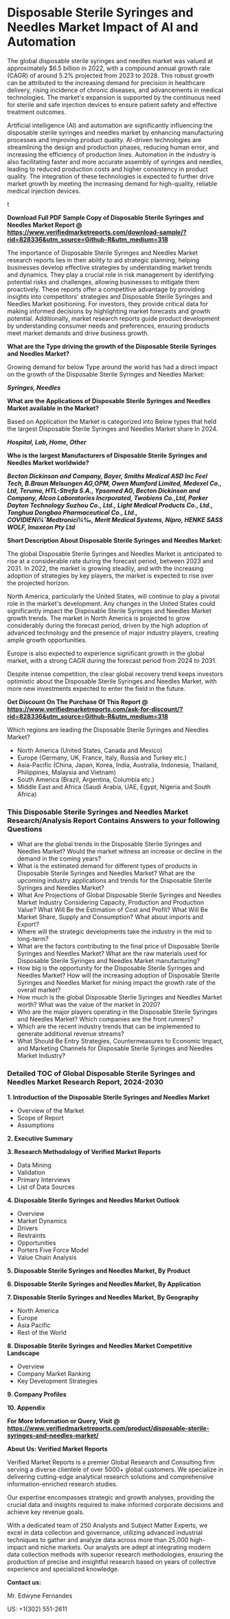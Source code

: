 <meta name="title" content="Global  Disposable Sterile Syringes and Needles Market Impact of AI and Automation"><meta name="description" content="  The global disposable sterile syringes and needles market was valued at approximately $6.5 billion in 2022, with a compound annual growth rate (CAGR) of around 5.2% "><meta name="title" content=" Disposable Sterile Syringes and Needles Market Size, Share, Scope, Trends, Growth, Opportunities, Analysis, Forecast"> <h1>Disposable Sterile Syringes and Needles Market Impact of AI and Automation</h1> <p>The global disposable sterile syringes and needles market was valued at approximately $6.5 billion in 2022, with a compound annual growth rate (CAGR) of around 5.2% projected from 2023 to 2028. This robust growth can be attributed to the increasing demand for precision in healthcare delivery, rising incidence of chronic diseases, and advancements in medical technologies. The market's expansion is supported by the continuous need for sterile and safe injection devices to ensure patient safety and effective treatment outcomes.</p> <p>Artificial intelligence (AI) and automation are significantly influencing the disposable sterile syringes and needles market by enhancing manufacturing processes and improving product quality. AI-driven technologies are streamlining the design and production phases, reducing human error, and increasing the efficiency of production lines. Automation in the industry is also facilitating faster and more accurate assembly of syringes and needles, leading to reduced production costs and higher consistency in product quality. The integration of these technologies is expected to further drive market growth by meeting the increasing demand for high-quality, reliable medical injection devices.</p> t</p><p id="" class=""><strong>Download Full PDF Sample Copy of Disposable Sterile Syringes and Needles Market Report @ <a href="https://www.verifiedmarketreports.com/download-sample/?rid=828336&utm_source=Github-R&utm_medium=318" target="_blank">https://www.verifiedmarketreports.com/download-sample/?rid=828336&utm_source=Github-R&utm_medium=318</a></strong></p><p>The importance of&nbsp;Disposable Sterile Syringes and Needles Market research reports lies in their ability to aid strategic planning, helping businesses develop effective strategies by understanding market trends and dynamics. They play a crucial role in risk management by identifying potential risks and challenges, allowing businesses to mitigate them proactively. These reports offer a competitive advantage by providing insights into competitors' strategies and Disposable Sterile Syringes and Needles Market positioning. For investors, they provide critical data for making informed decisions by highlighting market forecasts and growth potential. Additionally, market research reports guide product development by understanding consumer needs and preferences, ensuring products meet market demands and drive business growth.</p><p><strong>What are the&nbsp;Type driving the growth of the Disposable Sterile Syringes and Needles Market?</strong></p><p id="" class="">Growing demand for below Type around the world has had a direct impact on the growth of the Disposable Sterile Syringes and Needles Market:</p><em><strong>Syringes, Needles</strong></em></p><strong>What are the&nbsp;Applications&nbsp;of Disposable Sterile Syringes and Needles Market available in the Market?</strong></p><p id="" class="">Based on Application the Market is categorized into Below types that held the largest Disposable Sterile Syringes and Needles Market share In 2024.</p><em><strong>Hospital, Lab, Home, Other</strong></em></p><strong>Who is the largest Manufacturers of Disposable Sterile Syringes and Needles Market worldwide?</strong></p><p><em><strong>Becton Dickinson and Company, Bayer, Smiths Medical ASD Inc Feel Tech, B.Braun Melsungen AG,OPM, Owen Mumford Limited, Medexel Co., Ltd, Terumo, HTL-Strefa S.A., Ypsomed AG, Becton Dickinson and Company, Alcon Laboratories Incrporated, Twobiens Co.,Ltd, Parker Dayton Technology Suzhou Co., Ltd., Light Medical Products Co., Ltd., Tonghua Dongbao Pharmaceutical Co., Ltd., COVIDIENï¼ˆMedtronicï¼‰, Merit Medical Systems, Nipro, HENKE SASS WOLF, Imaxeon Pty Ltd</strong></em></p><p id="" class=""><strong>Short Description About Disposable Sterile Syringes and Needles Market:</strong></p><p>The global Disposable Sterile Syringes and Needles Market is anticipated to rise at a considerable rate during the forecast period, between 2023 and 2031. In 2022, the market is growing steadily, and with the increasing adoption of strategies by key players, the market is expected to rise over the projected horizon.</p><p>North America, particularly the United States, will continue to play a pivotal role in the market's development. Any changes in the United States could significantly impact the Disposable Sterile Syringes and Needles Market growth trends. The market in North America is projected to grow considerably during the forecast period, driven by the high adoption of advanced technology and the presence of major industry players, creating ample growth opportunities.</p><p>Europe is also expected to experience significant growth in the global market, with a strong CAGR during the forecast period from 2024 to 2031.</p><p>Despite intense competition, the clear global recovery trend keeps investors optimistic about the Disposable Sterile Syringes and Needles Market, with more new investments expected to enter the field in the future.</p><p id="" class=""><strong>Get Discount On The Purchase Of This Report @ <a href="https://www.verifiedmarketreports.com/ask-for-discount/?rid=828336&utm_source=Github-R&utm_medium=318" target="_blank">https://www.verifiedmarketreports.com/ask-for-discount/?rid=828336&utm_source=Github-R&utm_medium=318</a></strong></p>Which regions are leading the Disposable Sterile Syringes and Needles Market?</p><ul><li>North America (United States, Canada and Mexico)</li><li>Europe (Germany, UK, France, Italy, Russia and Turkey etc.)</li><li>Asia-Pacific (China, Japan, Korea, India, Australia, Indonesia, Thailand, Philippines, Malaysia and Vietnam)</li><li>South America (Brazil, Argentina, Columbia etc.)</li><li>Middle East and Africa (Saudi Arabia, UAE, Egypt, Nigeria and South Africa)</li></ul><h3 id="" class="">This Disposable Sterile Syringes and Needles Market Research/Analysis Report Contains Answers to your following Questions</h3><ul><li>What are the global trends in the Disposable Sterile Syringes and Needles Market? Would the market witness an increase or decline in the demand in the coming years?</li><li>What is the estimated demand for different types of products in Disposable Sterile Syringes and Needles Market? What are the upcoming industry applications and trends for the Disposable Sterile Syringes and Needles Market?</li><li>What Are Projections of Global Disposable Sterile Syringes and Needles Market Industry Considering Capacity, Production and Production Value? What Will Be the Estimation of Cost and Profit? What Will Be Market Share, Supply and Consumption? What about imports and Export?</li><li>Where will the strategic developments take the industry in the mid to long-term?</li><li>What are the factors contributing to the final price of Disposable Sterile Syringes and Needles Market? What are the raw materials used for Disposable Sterile Syringes and Needles Market manufacturing?</li><li>How big is the opportunity for the Disposable Sterile Syringes and Needles Market? How will the increasing adoption of Disposable Sterile Syringes and Needles Market for mining impact the growth rate of the overall market?</li><li>How much is the global Disposable Sterile Syringes and Needles Market worth? What was the value of the market In 2020?</li><li>Who are the major players operating in the Disposable Sterile Syringes and Needles Market? Which companies are the front runners?</li><li>Which are the recent industry trends that can be implemented to generate additional revenue streams?</li><li>What Should Be Entry Strategies, Countermeasures to Economic Impact, and Marketing Channels for Disposable Sterile Syringes and Needles Market Industry?</li></ul><h3 id="" class="">Detailed TOC of Global Disposable Sterile Syringes and Needles Market Research Report, 2024-2030</h3><p id="" class=""><strong>1. Introduction of the Disposable Sterile Syringes and Needles Market</strong></p><ul><li>Overview of the Market</li><li>Scope of Report</li><li>Assumptions</li></ul><p id="" class=""><strong>2. Executive Summary</strong></p><p id="" class=""><strong>3. Research Methodology of Verified Market Reports</strong></p><ul><li>Data Mining</li><li>Validation</li><li>Primary Interviews</li><li>List of Data Sources</li></ul><p id="" class=""><strong>4. Disposable Sterile Syringes and Needles Market Outlook</strong></p><ul><li>Overview</li><li>Market Dynamics</li><li>Drivers</li><li>Restraints</li><li>Opportunities</li><li>Porters Five Force Model</li><li>Value Chain Analysis</li></ul><p id="" class=""><strong>5. Disposable Sterile Syringes and Needles Market, By Product</strong></p><p id="" class=""><strong>6. Disposable Sterile Syringes and Needles Market, By Application</strong></p><p id="" class=""><strong>7. Disposable Sterile Syringes and Needles Market, By Geography</strong></p><ul><li>North America</li><li>Europe</li><li>Asia Pacific</li><li>Rest of the World</li></ul><p id="" class=""><strong>8. Disposable Sterile Syringes and Needles Market Competitive Landscape</strong></p><ul><li>Overview</li><li>Company Market Ranking</li><li>Key Development Strategies</li></ul><p id="" class=""><strong>9. Company Profiles</strong></p><p id="" class=""><strong>10. Appendix</strong></p><p id="" class=""><strong>For More Information or Query, Visit @ <a href="https://www.verifiedmarketreports.com/product/disposable-sterile-syringes-and-needles-market/" target="_blank">https://www.verifiedmarketreports.com/product/disposable-sterile-syringes-and-needles-market/</a></strong></p><p id="" class=""><strong>About Us: Verified Market Reports</strong></p><p id="" class="">Verified Market Reports is a premier Global Research and Consulting firm serving a diverse clientele of over 5000+ global customers. We specialize in delivering cutting-edge analytical research solutions and comprehensive information-enriched research studies.</p><p id="" class="">Our expertise encompasses strategic and growth analyses, providing the crucial data and insights required to make informed corporate decisions and achieve key revenue goals.</p><p id="" class="">With a dedicated team of 250 Analysts and Subject Matter Experts, we excel in data collection and governance, utilizing advanced industrial techniques to gather and analyze data across more than 25,000 high-impact and niche markets. Our analysts are adept at integrating modern data collection methods with superior research methodologies, ensuring the production of precise and insightful research based on years of collective experience and specialized knowledge.</p><p id="" class=""><strong>Contact us:</strong></p><p id="" class="">Mr. Edwyne Fernandes</p><p id="" class="">US: +1(302) 551-2611</p>